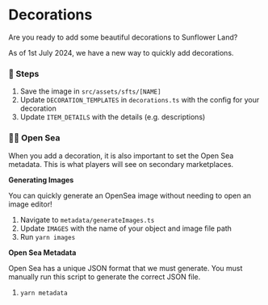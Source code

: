 # Decorations

Are you ready to add some beautiful decorations to Sunflower Land?

As of 1st July 2024, we have a new way to quickly add decorations.

### 🌻 Steps

1. Save the image in `src/assets/sfts/[NAME]`
2. Update `DECORATION_TEMPLATES` in `decorations.ts` with the config for your decoration
3. Update `ITEM_DETAILS` with the details (e.g. descriptions)

### 🧑‍🌾 Open Sea

When you add a decoration, it is also important to set the Open Sea metadata. This is what players will see on secondary marketplaces.

**Generating Images**

You can quickly generate an OpenSea image without needing to open an image editor!

1. Navigate to `metadata/generateImages.ts`
2. Update `IMAGES` with the name of your object and image file path
3. Run `yarn images`

**Open Sea Metadata**

Open Sea has a unique JSON format that we must generate. You must manually run this script to generate the correct JSON file.

1. `yarn metadata`
